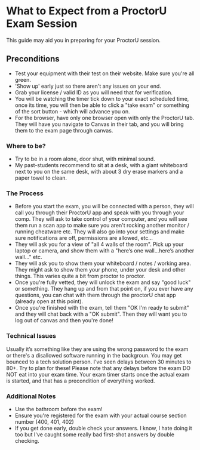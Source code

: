# What to Expect from a ProctorU Exam Session

This guide may aid you in preparing for your ProctorU session.

## Preconditions

- Test your equipment with their test on their website.  Make sure you're all green.
- 'Show up' early just so there aren't any issues on your end.
- Grab your license / valid ID as you will need that for verification.
- You will be watching the timer tick down to your exact scheduled time, once its time, you will then be able to click a "take exam" or something of the sort button - which will advance you on.
- For the browser, have only one browser open with only the ProctorU tab.  They will have you navigate to Canvas in their tab, and you will bring them to the exam page through canvas.

### Where to be?

- Try to be in a room alone, door shut, with minimal sound.
- My past-students recommend to sit at a desk, with a giant whiteboard next to you on the same desk, with about 3 dry erase markers and a paper towel to clean.

### The Process

- Before you start the exam, you will be connected with a person, they will call you through their ProctorU app and speak with you through your comp.  They will ask to take control of your computer, and you will see them run a scan app to make sure you aren't rocking another monitor / running cheatware etc.  They will also go into your settings and make sure notifications are off, permissions are allowed, etc...
- They will ask you for a view of "all 4 walls of the room".  Pick up your laptop or camera, and show them with a "here’s one wall...here’s another wall..." etc.
- They will ask you to show them your whiteboard / notes / working area.  They might ask to show them your phone, under your desk and other things.  This varies quite a bit from proctor to proctor.  
- Once you're fully vetted, they will unlock the exam and say "good luck" or something.  They hang up and from that point on, if you ever have any questions, you can chat with them through the proctorU chat app (already open at this point).
- Once you're finished with the exam, tell them "OK I'm ready to submit" and they will chat back with a "OK submit".  Then they will want you to log out of canvas and then you're done!

### Technical Issues

Usually it’s something like they are using the wrong password to the exam or there's a disallowed software running in the backgroun.  You may get bounced to a tech solution person.  I've seen delays between 30 minutes to 80+. Try to plan for these!  Please note that any delays before the exam DO NOT eat into your exam time.  Your exam timer starts once the actual exam is started, and that has a precondition of everything worked.

### Additional Notes

- Use the bathroom before the exam!
- Ensure you're registered for the exam with your actual course section number (400, 401, 402)
- If you get done early, double check your answers.  I know, I hate doing it too but I've caught some really bad first-shot answers by double checking.
